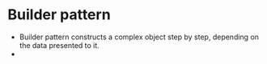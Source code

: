 # Builder pattern
- Builder pattern constructs a complex object step by step, depending on the data presented to it.
- 